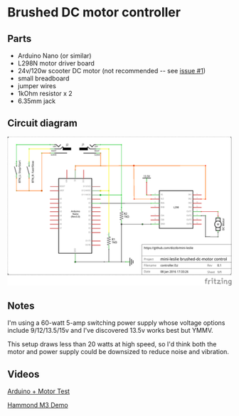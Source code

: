 # Brushed DC motor controller

## Parts

* Arduino Nano (or similar)
* L298N motor driver board
* 24v/120w scooter DC motor (not recommended -- see [issue #1](https://github.com/dizzib/mini-leslie/issues/1))
* small breadboard
* jumper wires
* 1kOhm resistor x 2
* 6.35mm jack

## Circuit diagram

![schematic](./controller_schem.png)

## Notes

I'm using a 60-watt 5-amp switching power supply whose voltage options include 9/12/13.5/15v and
I've discovered 13.5v works best but YMMV.

This setup draws less than 20 watts at high speed, so I'd think both the motor
and power supply could be downsized to reduce noise and vibration.

## Videos

[Arduino + Motor Test](https://www.youtube.com/watch?v=1-SFwXpB4cE)

[Hammond M3 Demo](https://www.youtube.com/watch?v=sb72E83Was0)
